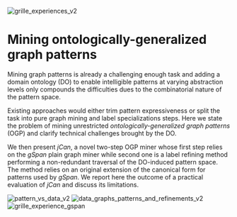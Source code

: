 ![grille_experiences_v2](https://user-images.githubusercontent.com/87787300/126991420-c716231a-51f3-4f37-a848-4c682fa06f18.png)

# Mining ontologically-generalized graph patterns


Mining graph patterns is already a challenging enough task and adding a domain ontology (DO) to enable intelligible patterns at varying abstraction levels only compounds the difficulties dues to the combinatorial nature of the pattern space. 

Existing approaches would either trim pattern expressiveness or split the task into pure graph mining and label specializations steps. Here we state the problem of mining unrestricted *ontologically-generalized graph patterns* (OGP) and clarify technical challenges brought by the DO. 

We then present *jCan*, a novel two-step OGP miner whose first step relies on the *gSpan* plain graph miner while second one is a label refining method performing a non-redundant traversal of the DO-induced pattern space. The method relies on an original extension of the canonical form for patterns used by *gSpan*. We report here the outcome of a practical evaluation of *jCan*  and discuss its limitations.

![pattern_vs_data_v2](https://user-images.githubusercontent.com/87787300/126991514-4d790f05-d213-416d-9690-5ed2c572e7e0.png)
![data_graphs_patterns_and_refinements_v2](https://user-images.githubusercontent.com/87787300/126991520-6c225624-8f7d-4d12-966d-6f8fa869eee5.png)
![grille_experience_gspan](https://user-images.githubusercontent.com/87787300/126991528-6ed4a8fb-7f5c-4576-81fb-acef92cd64fa.png)
